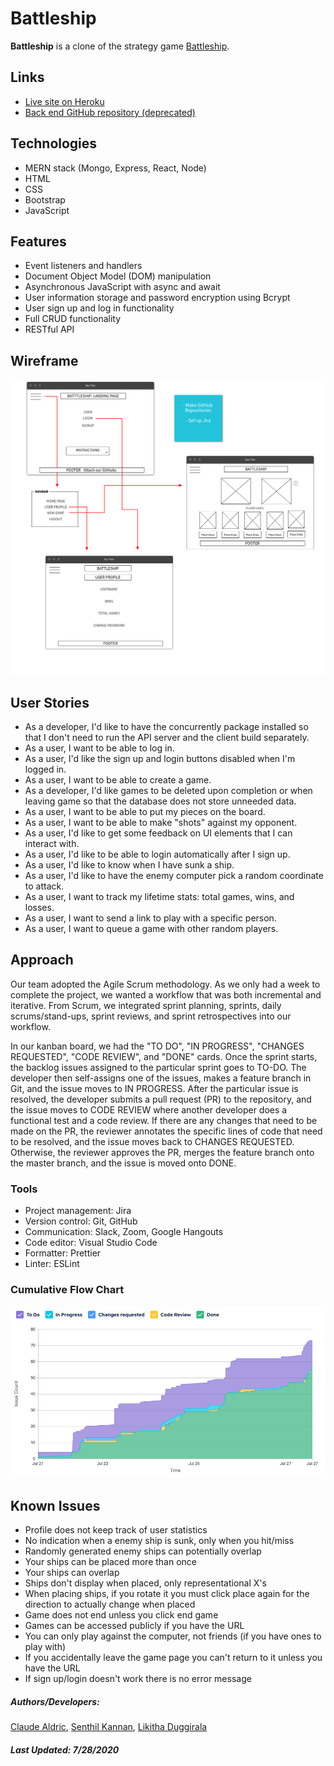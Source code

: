 # Battleship

**Battleship** is a clone of the strategy game [Battleship](<https://en.wikipedia.org/wiki/Battleship_(game)>).

## Links

- [Live site on Heroku](https://playbattleship.herokuapp.com/)
- [Back end GitHub repository (deprecated)](https://github.com/caldric/battleship-api/)

## Technologies

- MERN stack (Mongo, Express, React, Node)
- HTML
- CSS
- Bootstrap
- JavaScript

## Features

- Event listeners and handlers
- Document Object Model (DOM) manipulation
- Asynchronous JavaScript with async and await
- User information storage and password encryption using Bcrypt
- User sign up and log in functionality
- Full CRUD functionality
- RESTful API

## Wireframe

![Wireframe](./images/wireframe.png)

## User Stories

- As a developer, I'd like to have the concurrently package installed so that I don't need to run the API server and the client build separately.
- As a user, I want to be able to log in.
- As a user, I'd like the sign up and login buttons disabled when I'm logged in.
- As a user, I want to be able to create a game.
- As a developer, I'd like games to be deleted upon completion or when leaving game so that the database does not store unneeded data.
- As a user, I want to be able to put my pieces on the board.
- As a user, I want to be able to make "shots" against my opponent.
- As a user, I'd like to get some feedback on UI elements that I can interact with.
- As a user, I'd like to be able to login automatically after I sign up.
- As a user, I'd like to know when I have sunk a ship.
- As a user, I'd like to have the enemy computer pick a random coordinate to attack.
- As a user, I want to track my lifetime stats: total games, wins, and losses.
- As a user, I want to send a link to play with a specific person.
- As a user, I want to queue a game with other random players.

## Approach

Our team adopted the Agile Scrum methodology. As we only had a week to complete the project, we wanted a workflow that was both incremental and iterative. From Scrum, we integrated sprint planning, sprints, daily scrums/stand-ups, sprint reviews, and sprint retrospectives into our workflow.

In our kanban board, we had the "TO DO", "IN PROGRESS", "CHANGES REQUESTED", "CODE REVIEW", and "DONE" cards. Once the sprint starts, the backlog issues assigned to the particular sprint goes to TO-DO. The developer then self-assigns one of the issues, makes a feature branch in Git, and the issue moves to IN PROGRESS. After the particular issue is resolved, the developer submits a pull request (PR) to the repository, and the issue moves to CODE REVIEW where another developer does a functional test and a code review. If there are any changes that need to be made on the PR, the reviewer annotates the specific lines of code that need to be resolved, and the issue moves back to CHANGES REQUESTED. Otherwise, the reviewer approves the PR, merges the feature branch onto the master branch, and the issue is moved onto DONE.

### Tools

- Project management: Jira
- Version control: Git, GitHub
- Communication: Slack, Zoom, Google Hangouts
- Code editor: Visual Studio Code
- Formatter: Prettier
- Linter: ESLint

### Cumulative Flow Chart

![Wireframe](./images/cumulative_flow.png)

## Known Issues

- Profile does not keep track of user statistics
- No indication when a enemy ship is sunk, only when you hit/miss
- Randomly generated enemy ships can potentially overlap
- Your ships can be placed more than once
- Your ships can overlap
- Ships don't display when placed, only representational X's
- When placing ships, if you rotate it you must click place again for the direction to actually change when placed
- Game does not end unless you click end game
- Games can be accessed publicly if you have the URL
- You can only play against the computer, not friends (if you have ones to play with)
- If you accidentally leave the game page you can't return to it unless you have the URL
- If sign up/login doesn't work there is no error message

##### Authors/Developers:

[Claude Aldric](https://github.com/caldric),
[Senthil Kannan](https://github.com/spk2dc),
[Likitha Duggirala](https://github.com/likithaaa)

##### Last Updated: 7/28/2020
